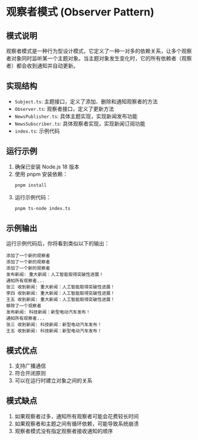 # 观察者模式 (Observer Pattern)

## 模式说明

观察者模式是一种行为型设计模式，它定义了一种一对多的依赖关系，让多个观察者对象同时监听某一个主题对象。当主题对象发生变化时，它的所有依赖者（观察者）都会收到通知并自动更新。

## 实现结构

- `Subject.ts`: 主题接口，定义了添加、删除和通知观察者的方法
- `Observer.ts`: 观察者接口，定义了更新方法
- `NewsPublisher.ts`: 具体主题实现，实现新闻发布功能
- `NewsSubscriber.ts`: 具体观察者实现，实现新闻订阅功能
- `index.ts`: 示例代码

## 运行示例

1. 确保已安装 Node.js 18 版本
2. 使用 pnpm 安装依赖：
   ```bash
   pnpm install
   ```
3. 运行示例代码：
   ```bash
   pnpm ts-node index.ts
   ```

## 示例输出

运行示例代码后，你将看到类似以下的输出：

```
添加了一个新的观察者
添加了一个新的观察者
添加了一个新的观察者
发布新闻: 重大新闻：人工智能取得突破性进展！
通知所有观察者...
张三 收到新闻: 重大新闻：人工智能取得突破性进展！
李四 收到新闻: 重大新闻：人工智能取得突破性进展！
王五 收到新闻: 重大新闻：人工智能取得突破性进展！
移除了一个观察者
发布新闻: 科技新闻：新型电动汽车发布！
通知所有观察者...
张三 收到新闻: 科技新闻：新型电动汽车发布！
王五 收到新闻: 科技新闻：新型电动汽车发布！
```

## 模式优点

1. 支持广播通信
2. 符合开闭原则
3. 可以在运行时建立对象之间的关系

## 模式缺点

1. 如果观察者过多，通知所有观察者可能会花费较长时间
2. 如果观察者和主题之间有循环依赖，可能导致系统崩溃
3. 观察者模式没有指定观察者接收通知的顺序 